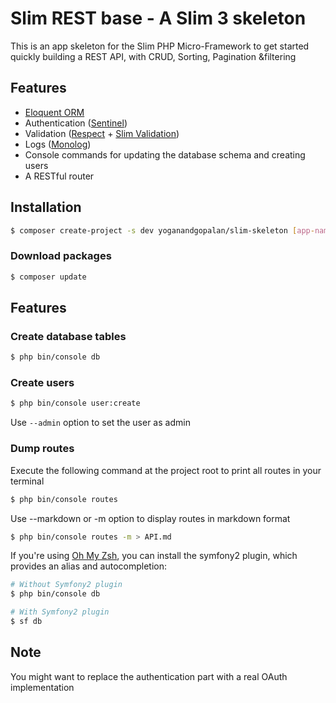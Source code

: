 # Slim REST base - A Slim 3 skeleton
This is an app skeleton for the Slim PHP Micro-Framework to get started quickly building a REST API, with CRUD, Sorting, Pagination &filtering

## Features
- [Eloquent ORM](https://github.com/illuminate/database)
- Authentication ([Sentinel](https://github.com/cartalyst/sentinel))
- Validation ([Respect](https://github.com/Respect/Validation) + [Slim Validation](https://github.com/awurth/slim-validation))
- Logs ([Monolog](https://github.com/Seldaek/monolog))
- Console commands for updating the database schema and creating users
- A RESTful router

## Installation
``` bash
$ composer create-project -s dev yoganandgopalan/slim-skeleton [app-name]
```
### Download packages
``` bash
$ composer update
```

## Features
### Create database tables
``` bash
$ php bin/console db
```

### Create users
``` bash
$ php bin/console user:create
```
Use `--admin` option to set the user as admin

### Dump routes
Execute the following command at the project root to print all routes in your terminal
``` bash
$ php bin/console routes
```

Use --markdown or -m option to display routes in markdown format
``` bash
$ php bin/console routes -m > API.md
```

If you're using [Oh My Zsh](https://github.com/robbyrussell/oh-my-zsh), you can install the symfony2 plugin, which provides an alias and autocompletion:
``` bash
# Without Symfony2 plugin
$ php bin/console db

# With Symfony2 plugin
$ sf db
```

## Note
You might want to replace the authentication part with a real OAuth implementation
